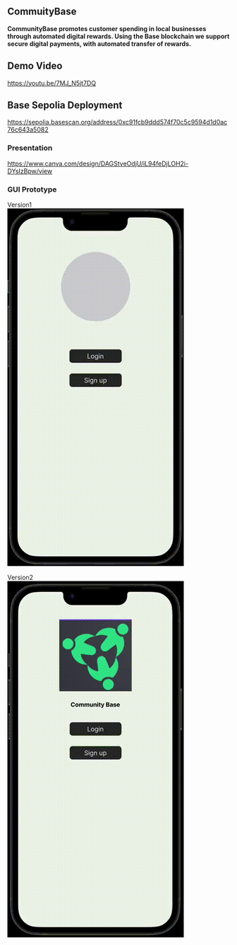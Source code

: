 ## CommuityBase

**CommunityBase promotes customer spending in local businesses through automated digital rewards. Using the Base blockchain we support secure digital payments, with automated transfer of rewards.**


## Demo Video

https://youtu.be/7MJ_N5jt7DQ

## Base Sepolia Deployment

https://sepolia.basescan.org/address/0xc91fcb9ddd574f70c5c9594d1d0ac76c643a5082

### Presentation

https://www.canva.com/design/DAGStveOdjU/iL94feDjLOH2i-DYsIzBpw/view


### GUI Prototype
Version1 </br>
![](https://github.com/jpw993/community-base/blob/main/Demo1.gif)

Version2 </br>
![](https://github.com/jpw993/community-base/blob/main/DemoVer2.gif)
